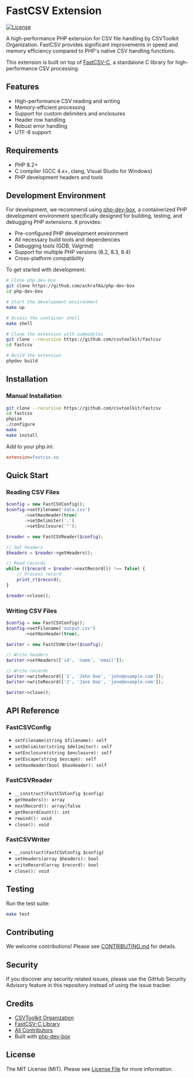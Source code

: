 # FastCSV Extension

[![License](https://img.shields.io/badge/license-MIT-blue.svg)](LICENSE)

A high-performance PHP extension for CSV file handling by CSVToolkit Organization. FastCSV provides significant improvements in speed and memory efficiency compared to PHP's native CSV handling functions.

This extension is built on top of [FastCSV-C](https://github.com/csvtoolkit/FastCSV-C), a standalone C library for high-performance CSV processing.

## Features

- High-performance CSV reading and writing
- Memory-efficient processing
- Support for custom delimiters and enclosures
- Header row handling
- Robust error handling
- UTF-8 support

## Requirements

- PHP 8.2+
- C compiler (GCC 4.x+, clang, Visual Studio for Windows)
- PHP development headers and tools

## Development Environment

For development, we recommend using [php-dev-box](https://github.com/achrafAa/php-dev-box), a containerized PHP development environment specifically designed for building, testing, and debugging PHP extensions. It provides:

- Pre-configured PHP development environment
- All necessary build tools and dependencies
- Debugging tools (GDB, Valgrind)
- Support for multiple PHP versions (8.2, 8.3, 8.4)
- Cross-platform compatibility

To get started with development:

```bash
# Clone php-dev-box
git clone https://github.com/achrafAa/php-dev-box
cd php-dev-box

# Start the development environment
make up

# Access the container shell
make shell

# Clone the extension with submodules
git clone --recursive https://github.com/csvtoolkit/fastcsv
cd fastcsv

# Build the extension
phpdev build
```

## Installation

### Manual Installation

```bash
git clone --recursive https://github.com/csvtoolkit/fastcsv
cd fastcsv
phpize
./configure
make
make install
```

Add to your php.ini:
```ini
extension=fastcsv.so
```

## Quick Start

### Reading CSV Files

```php
$config = new FastCSVConfig();
$config->setFilename('data.csv')
       ->setHasHeader(true)
       ->setDelimiter(',')
       ->setEnclosure('"');

$reader = new FastCSVReader($config);

// Get headers
$headers = $reader->getHeaders();

// Read records
while (($record = $reader->nextRecord()) !== false) {
    // Process record
    print_r($record);
}

$reader->close();
```

### Writing CSV Files

```php
$config = new FastCSVConfig();
$config->setFilename('output.csv')
       ->setHasHeader(true);

$writer = new FastCSVWriter($config);

// Write headers
$writer->setHeaders(['id', 'name', 'email']);

// Write records
$writer->writeRecord(['1', 'John Doe', 'john@example.com']);
$writer->writeRecord(['2', 'Jane Doe', 'jane@example.com']);

$writer->close();
```

## API Reference

### FastCSVConfig

- `setFilename(string $filename): self`
- `setDelimiter(string $delimiter): self`
- `setEnclosure(string $enclosure): self`
- `setEscape(string $escape): self`
- `setHasHeader(bool $hasHeader): self`

### FastCSVReader

- `__construct(FastCSVConfig $config)`
- `getHeaders(): array`
- `nextRecord(): array|false`
- `getRecordCount(): int`
- `rewind(): void`
- `close(): void`

### FastCSVWriter

- `__construct(FastCSVConfig $config)`
- `setHeaders(array $headers): bool`
- `writeRecord(array $record): bool`
- `close(): void`

## Testing

Run the test suite:
```bash
make test
```

## Contributing

We welcome contributions! Please see [CONTRIBUTING.md](CONTRIBUTING.md) for details.

## Security

If you discover any security related issues, please use the GitHub Security Advisory feature in this repository instead of using the issue tracker.

## Credits

- [CSVToolkit Organization](https://github.com/csvtoolkit)
- [FastCSV-C Library](https://github.com/csvtoolkit/FastCSV-C)
- [All Contributors](../../contributors)
- Built with [php-dev-box](https://github.com/achrafAa/php-dev-box)

## License

The MIT License (MIT). Please see [License File](LICENSE) for more information. 